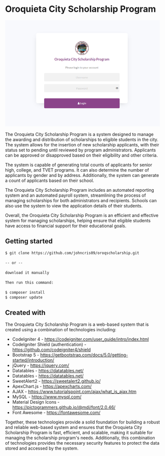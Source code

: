 # Oroquieta City Scholarship Program

![Example Output](login.png)


The Oroquieta City Scholarship Program is a system designed to manage the awarding and distribution of scholarships to eligible students in the city. The system allows for the insertion of new scholarship applicants, with their status set to pending until reviewed by program administrators. Applicants can be approved or disapproved based on their eligibility and other criteria.

The system is capable of generating total counts of applicants for senior high, college, and TVET programs. It can also determine the number of applicants by gender and by address. Additionally, the system can generate a count of applicants based on their school.

The Oroquieta City Scholarship Program includes an automated reporting system and an automated payroll system, streamlining the process of managing scholarships for both administrators and recipients. Schools can also use the system to view the application details of their students.

Overall, the Oroquieta City Scholarship Program is an efficient and effective system for managing scholarships, helping ensure that eligible students have access to financial support for their educational goals.


## Getting started

```
$ git clone https://github.com/johncris09/oroqscholarship.git

-- or -- 

download it manually

Then run this command:

$ composer install
$ composer update

```

## Created with

The Oroquieta City Scholarship Program is a web-based system that is created using a combination of technologies including:
* CodeIgniter 4 - https://codeigniter.com/user_guide/intro/index.html
* CodeIgniter Shield (authentication) - https://github.com/codeigniter4/shield
* Bootstrap 5 - https://getbootstrap.com/docs/5.0/getting-started/introduction/
* jQuery - https://jquery.com/ 
* Datatables - https://datatables.net/
* Datatables - https://datatables.net/
* SweetAlert2 - https://sweetalert2.github.io/
* ApexChart.js - https://apexcharts.com/
* AJAX - https://www.tutorialspoint.com/ajax/what_is_ajax.htm
* MySQL - https://www.mysql.com/ 
* Material Design Icons - https://pictogrammers.github.io/@mdi/font/2.0.46/
* Font Awesome - https://fontawesome.com/

Together, these technologies provide a solid foundation for building a robust and reliable web-based system and ensures that the Oroquieta City Scholarship Program is fast, efficient, and scalable, making it suitable for managing the scholarship program's needs. Additionally, this combination of technologies provides the necessary security features to protect the data stored and accessed by the system.
